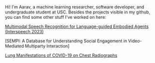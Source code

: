 Hi! I'm Aarav, a machine learning researcher, software developer, and undergraduate student at USC. Besides the projects visible in my github, you can find some other stuff I've worked on here:

[Multimodal Speech Recognition for Language-guided Embodied Agents (Interspeech 2023)](https://arxiv.org/abs/2302.14030)

[SEMPI: A Database for Understanding Social Engagement in Video-Mediated Multiparty Interaction]

[Lung Manifestations of COVID-19 on Chest Radiographs](https://www.ncbi.nlm.nih.gov/pmc/articles/PMC7787585/)
